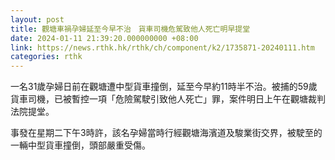 ```yaml
---
layout: post
title: 觀塘車禍孕婦延至今早不治　貨車司機危駕致他人死亡明早提堂
date: 2024-01-11 21:39:20.000000000 +08:00
link: https://news.rthk.hk/rthk/ch/component/k2/1735871-20240111.htm
categories: rthk
---
```


一名31歲孕婦日前在觀塘遭中型貨車撞倒，延至今早約11時半不治。被捕的59歲貨車司機，已被暫控一項「危險駕駛引致他人死亡」罪，案件明日上午在觀塘裁判法院提堂。

事發在星期二下午3時許，該名孕婦當時行經觀塘海濱道及駿業街交界，被駛至的一輛中型貨車撞倒，頭部嚴重受傷。

